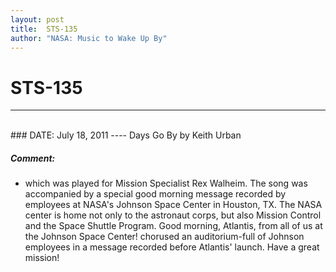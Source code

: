 ```yaml
---
layout: post
title:  STS-135
author: "NASA: Music to Wake Up By"
---
```


# STS-135
----
<br/>
### DATE: July 18, 2011
----
Days Go By by Keith Urban

##### Comment:
* which was played for Mission Specialist Rex Walheim. The song was accompanied by a special good morning message recorded by employees at NASA's Johnson Space Center in Houston, TX. The NASA center is home not only to the astronaut corps, but also Mission Control and the Space Shuttle Program. Good morning, Atlantis, from all of us at the Johnson Space Center! chorused an auditorium-full of Johnson employees in a message recorded before Atlantis' launch. Have a great mission!
